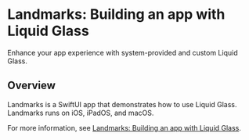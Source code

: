 # Landmarks: Building an app with Liquid Glass

Enhance your app experience with system-provided and custom Liquid Glass.

## Overview

Landmarks is a SwiftUI app that demonstrates how to use Liquid Glass. Landmarks runs on iOS, iPadOS, and macOS. 

For more information, see [Landmarks: Building an app with Liquid Glass](https://developer.apple.com/documentation/swiftui/landmarks-building-an-app-with-liquid-glass).
